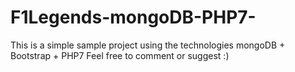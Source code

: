 # F1Legends-mongoDB-PHP7-
This is a simple sample project using the technologies mongoDB + Bootstrap + PHP7
Feel free to comment or suggest    :)
